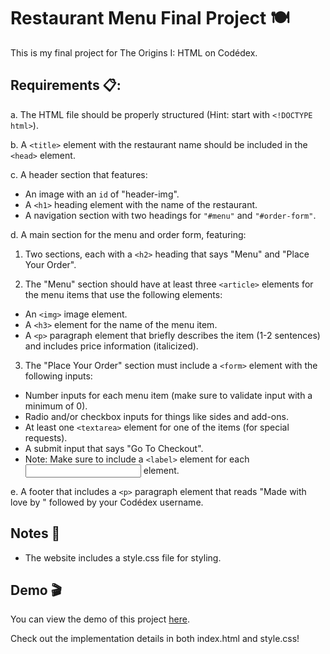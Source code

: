 # Restaurant Menu Final Project 🍽️
This is my final project for The Origins I: HTML on Codédex.

## Requirements 📋:

a. The HTML file should be properly structured (Hint: start with ```<!DOCTYPE html>```).

b. A ```<title>``` element with the restaurant name should be included in the ```<head>``` element.

c. A header section that features:

- An image with an ```id``` of "header-img".
- A ```<h1>``` heading element with the name of the restaurant.
- A navigation section with two headings for ```"#menu"``` and ```"#order-form"```.

d. A main section for the menu and order form, featuring:

1. Two sections, each with a ```<h2>``` heading that says "Menu" and "Place Your Order".

2. The "Menu" section should have at least three ```<article>``` elements for the menu items that use the following elements:

- An ```<img>``` image element.
- A ```<h3>``` element for the name of the menu item.
- A ```<p>``` paragraph element that briefly describes the item (1-2 sentences) and includes price information (italicized).
  
3. The "Place Your Order" section must include a ```<form>``` element with the following inputs:
- Number inputs for each menu item (make sure to validate input with a minimum of 0).
- Radio and/or checkbox inputs for things like sides and add-ons.
- At least one ```<textarea>``` element for one of the items (for special requests).
- A submit input that says "Go To Checkout".
- Note: Make sure to include a ```<label>``` element for each <input> element.

e. A footer that includes a ```<p>``` paragraph element that reads "Made with love by " followed by your Codédex username.

## Notes 📌
- The website includes a style.css file for styling.

## Demo 🎬
You can view the demo of this project [here](https://gregoriusgrd.github.io/restaurant-menu/).

Check out the implementation details in both index.html and style.css!
